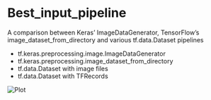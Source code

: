 # Best_input_pipeline
A comparison between Keras’ ImageDataGenerator, TensorFlow’s image_dataset_from_directory and various tf.data.Dataset pipelines

- tf.keras.preprocessing.image.ImageDataGenerator
- tf.keras.preprocessing.image_dataset_from_directory
- tf.data.Dataset with image files
- tf.data.Dataset with TFRecords

![Plot](https://github.com/shahmustafa/Best_input_pipeline/blob/main/plots/input_data_pipeline.png?raw=true)